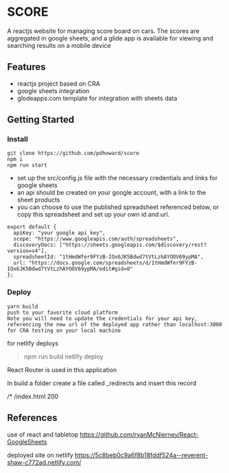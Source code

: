 # SCORE

A reactjs website for managing score board on cars. The scores are aggregated in google sheets, and a glide app is available for viewing and searching results on a mobile device

## Features

- reactjs project based on CRA
- google sheets integration
- glodeapps.com template for integration with sheets data

## Getting Started

### Install

```
git clone https://github.com/pdhoward/score
npm i
npm run start
```
- set up the src/config.js file with the necessary credentials and links for google sheets
- an api should be created on your google account, with a link to the sheet products
- you can choose to use the published spreadsheet referenced below, or copy this spreadsheet and set up your own id and url. 

```
export default {
  apiKey: "your google api key",  
  scope: "https://www.googleapis.com/auth/spreadsheets",
  discoveryDocs: ["https://sheets.googleapis.com/$discovery/rest?version=v4"],  
  spreadsheetId: "1tHmdWfer9FYzB-IOx6JK5Bdwd7tVtLzhAYOOV69ypMA",
  url: "https://docs.google.com/spreadsheets/d/1tHmdWfer9FYzB-IOx6JK5Bdwd7tVtLzhAYOOV69ypMA/edit#gid=0"
};
```

### Deploy

 ```
 yarn build
 push to your favorite cloud platform
 Note you will need to update the credentials for your api key, referencing the new url of the deployed app rather than localhost:3000 for CRA testing on your local machine
 ```
 for netlify deploys
 > npm run build
 > netlify deploy

 React Router is used in this application

 In build a folder create a file called _redirects and insert this record

 /*    /index.html  200

 ## References
 use of react and tabletop
 https://github.com/ryanMcNierney/React-GoogleSheets

 deployed site on netlify
 https://5c8beb0c9a6f8b18fddf524a--reverent-shaw-c772ad.netlify.com/




